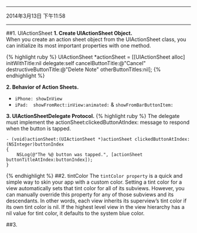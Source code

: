 ***
2014年3月13日 下午11:58
***
##1. UIActionSheet
**1. Create UIActionSheet Object.**   
When you create an action sheet object from the UIActionSheet class, you can 
initialize its most important properties with one method.

{% highlight ruby %}
		UIActionSheet *actionSheet = [[UIActionSheet alloc] initWithTitle:nil
                                                         delegate:self
                                                cancelButtonTitle:@"Cancel"
                                           destructiveButtonTitle:@"Delete Note"
                                                otherButtonTitles:nil];
{% endhighlight %}

**2. Behavior of Action Sheets.**  

* `iPhone: showInView`  
* `iPad:  showFromRect:inView:animated:` & `showFromBarButtonItem:`

**3. UIActionSheetDelegate Protocol.**
{% highlight ruby %}
The delegate must implement the actionSheet:clickedButtonAtIndex: message to respond when the button is tapped.

	- (void)actionSheet:(UIActionSheet *)actionSheet clickedButtonAtIndex:(NSInteger)buttonIndex
	{
    	NSLog(@"The %@ button was tapped.", [actionSheet buttonTitleAtIndex:buttonIndex]);
	}

{% endhighlight %}
##2. tintColor
The `tintColor property` is a quick and simple way to skin your app with a custom color. Setting a tint color for a view automatically sets that tint color for all of its subviews. However, you can manually override this property for any of those subviews and its descendants. In other words, each view inherits its superview’s tint color if its own tint color is nil. If the highest level view in the view hierarchy has a nil value for tint color, it defaults to the system blue color.

##3. 
